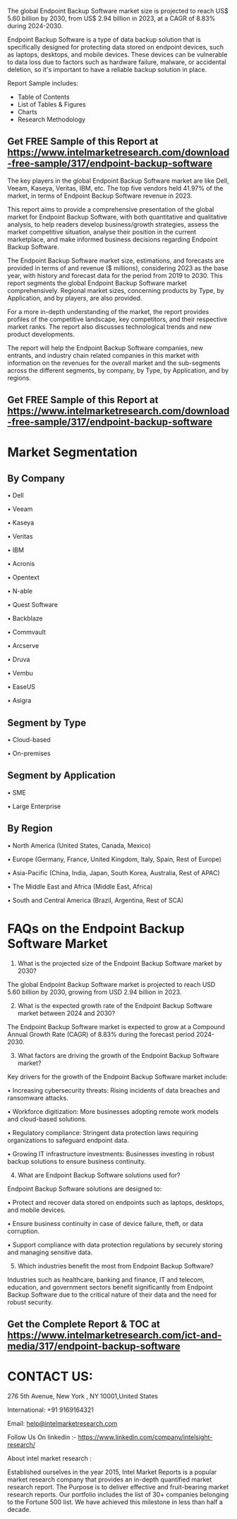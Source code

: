The global Endpoint Backup Software market size is projected to reach US$ 5.60 billion by 2030, from US$ 2.94 billion in 2023, at a CAGR of 8.83% during 2024-2030.

Endpoint Backup Software is a type of data backup solution that is specifically designed for protecting data stored on endpoint devices, such as laptops, desktops, and mobile devices. These devices can be vulnerable to data loss due to factors such as hardware failure, malware, or accidental deletion, so it's important to have a reliable backup solution in place.

Report Sample includes:
- Table of Contents
- List of Tables & Figures
- Charts
- Research Methodology

Get FREE Sample of this Report at https://www.intelmarketresearch.com/download-free-sample/317/endpoint-backup-software
-
The key players in the global Endpoint Backup Software market are like Dell, Veeam, Kaseya, Veritas, IBM, etc. The top five vendors held 41.97% of the market, in terms of Endpoint Backup Software revenue in 2023.

This report aims to provide a comprehensive presentation of the global market for Endpoint Backup Software, with both quantitative and qualitative analysis, to help readers develop business/growth strategies, assess the market competitive situation, analyse their position in the current marketplace, and make informed business decisions regarding Endpoint Backup Software.

The Endpoint Backup Software market size, estimations, and forecasts are provided in terms of and revenue ($ millions), considering 2023 as the base year, with history and forecast data for the period from 2019 to 2030. This report segments the global Endpoint Backup Software market comprehensively. Regional market sizes, concerning products by Type, by Application, and by players, are also provided.

For a more in-depth understanding of the market, the report provides profiles of the competitive landscape, key competitors, and their respective market ranks. The report also discusses technological trends and new product developments.

The report will help the Endpoint Backup Software companies, new entrants, and industry chain related companies in this market with information on the revenues for the overall market and the sub-segments across the different segments, by company, by Type, by Application, and by regions.

Get FREE Sample of this Report at https://www.intelmarketresearch.com/download-free-sample/317/endpoint-backup-software
-
Market Segmentation
=
By Company
-
•	Dell

•	Veeam

•	Kaseya

•	Veritas

•	IBM

•	Acronis

•	Opentext

•	N-able

•	Quest Software

•	Backblaze

•	Commvault

•	Arcserve

•	Druva

•	Vembu

•	EaseUS

•	Asigra

Segment by Type
-
•	Cloud-based

•	On-premises

Segment by Application
-
•	SME

•	Large Enterprise

By Region
-
•	North America (United States, Canada, Mexico)

•	Europe (Germany, France, United Kingdom, Italy, Spain, Rest of Europe)

•	Asia-Pacific (China, India, Japan, South Korea, Australia, Rest of APAC)

•	The Middle East and Africa (Middle East, Africa)

•	South and Central America (Brazil, Argentina, Rest of SCA)

FAQs on the Endpoint Backup Software Market
=
1. What is the projected size of the Endpoint Backup Software market by 2030?

The global Endpoint Backup Software market is projected to reach USD 5.60 billion by 2030, growing from USD 2.94 billion in 2023.

2. What is the expected growth rate of the Endpoint Backup Software market between 2024 and 2030?

The Endpoint Backup Software market is expected to grow at a Compound Annual Growth Rate (CAGR) of 8.83% during the forecast period 2024-2030.

3. What factors are driving the growth of the Endpoint Backup Software market?

Key drivers for the growth of the Endpoint Backup Software market include:

•	Increasing cybersecurity threats: Rising incidents of data breaches and ransomware attacks.


•	Workforce digitization: More businesses adopting remote work models and cloud-based solutions.

•	Regulatory compliance: Stringent data protection laws requiring organizations to safeguard endpoint data.

•	Growing IT infrastructure investments: Businesses investing in robust backup solutions to ensure business continuity.


4. What are Endpoint Backup Software solutions used for?

Endpoint Backup Software solutions are designed to:

•	Protect and recover data stored on endpoints such as laptops, desktops, and mobile devices.

•	Ensure business continuity in case of device failure, theft, or data corruption.

•	Support compliance with data protection regulations by securely storing and managing sensitive data.

5. Which industries benefit the most from Endpoint Backup Software?

Industries such as healthcare, banking and finance, IT and telecom, education, and government sectors benefit significantly from Endpoint Backup Software due to the critical nature of their data and the need for robust security.

Get the Complete Report & TOC at https://www.intelmarketresearch.com/ict-and-media/317/endpoint-backup-software
-

CONTACT US:
=
276 5th Avenue, New York , NY 10001,United States

International: +91 9169164321

Email: help@intelmarketresearch.com

Follow Us On linkedin :- https://www.linkedin.com/company/intelsight-research/

About intel market research :

Established ourselves in the year 2015, Intel Market Reports is a popular market research company that provides an in-depth quantified market research report. The Purpose is to deliver effective and fruit-bearing market research reports. Our portfolio includes the list of 30+ companies belonging to the Fortune 500 list. We have achieved this milestone in less than half a decade.
